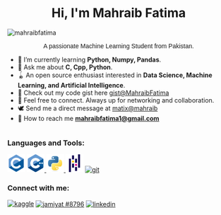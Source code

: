 <h1 align="center">Hi, I'm Mahraib Fatima</h1>
<p align="left"> <img src="https://komarev.com/ghpvc/?username=mahraibfatima&label=Profile%20views&color=0e75b6&style=flat" alt="mahraibfatima"/></p>
<p style="text-align: center;font-family:Arial">A passionate Machine Learning Student from Pakistan.</h3>

- 🌱 I’m currently learning **Python, Numpy, Pandas**.
- 🧩 Ask me about **C, Cpp, Python**. 
- 🪀 An open source enthusiast interested in **Data Science, Machine Learning, and Artificial Intelligence**.
- 🐜 Check out my code gist here [gist@MahraibFatima](https://gist.github.com/MahraibFatima)
- 🤍 Feel free to connect. Always up for networking and collaboration.
- 🕊️ Send me a direct message at [matix@mahraib](https://matrix.to/#/@mahraibfatima:gitter.im)
- 👀 How to reach me **mahraibfatima1@gmail.com**



<div style="display: flex; justify-content: space-between; align-items: flex-start;"></div>
<h3>Languages and Tools:</h3>
<div>
<a href="https://www.cprogramming.com/" target="_blank" rel="noreferrer"><img src="https://raw.githubusercontent.com/devicons/devicon/master/icons/c/c-original.svg" alt="c" width="40" height="40"/></a>
<a href="https://www.w3schools.com/cpp/" target="_blank" rel="noreferrer"> <img src="https://raw.githubusercontent.com/devicons/devicon/master/icons/cplusplus/cplusplus-original.svg" alt="cplusplus" width="40" height="40"/</a> 
<a href="https://www.python.org" target="_blank" rel="noreferrer"> <img src="https://raw.githubusercontent.com/devicons/devicon/master/icons/python/python-original.svg" alt="python" width="40" height="40"/> </a> 
<a href="https://pandas.pydata.org/" target="_blank" rel="noreferrer"> <img src="https://raw.githubusercontent.com/devicons/devicon/2ae2a900d2f041da66e950e4d48052658d850630/icons/pandas/pandas-original.svg" alt="pandas" width="40" height="40"/></a>  
<a href="https://git-scm.com/" target="_blank" rel="noreferrer"> <img src="https://www.vectorlogo.zone/logos/git-scm/git-scm-icon.svg" alt="git" width="40" height="40"/> </a> 
</div>

<h3 align="left">Connect with me:</h3>
<p align="left">
<a href="https://www.kaggle.com/jamiyat" target="_blank"><img src="https://raw.githubusercontent.com/rahuldkjain/github-profile-readme-generator/master/src/images/icons/Social/kaggle.svg" alt="kaggle" width="20" height="20"/></a>
<a href="https://discordapp.com/users/1045897601540689941" target="blank" style="padding-top: 200px;"><img align="center" src="https://raw.githubusercontent.com/rahuldkjain/github-profile-readme-generator/master/src/images/icons/Social/discord.svg" alt="jamiyat #8796" height="35" width="40" /></a>
<a href="https://www.linkedin.com/in/mahraib-fatima/" target="blank" style="padding-top: 200px;"><img align="center" src="https://raw.githubusercontent.com/rahuldkjain/github-profile-readme-generator/master/src/images/icons/Social/linked-in-alt.svg" alt="linkedin" height="30" width="30" /></a>
</p>
